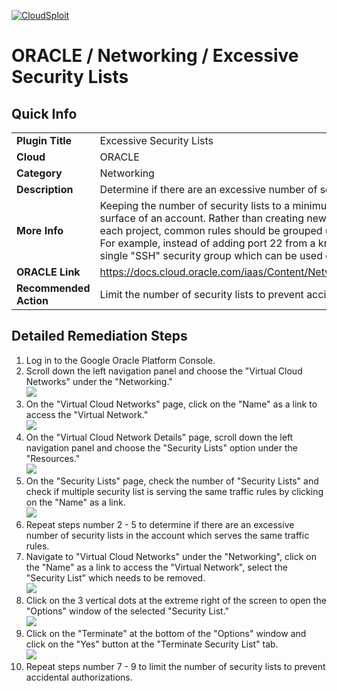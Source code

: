 [![CloudSploit](https://cloudsploit.com/img/logo-new-big-text-100.png "CloudSploit")](https://cloudsploit.com)

# ORACLE / Networking / Excessive Security Lists

## Quick Info

| | |
|-|-|
| **Plugin Title** | Excessive Security Lists |
| **Cloud** | ORACLE |
| **Category** | Networking |
| **Description** | Determine if there are an excessive number of security lists in the account |
| **More Info** | Keeping the number of security lists to a minimum helps reduce the attack surface of an account. Rather than creating new groups with the same rules for each project, common rules should be grouped under the same security lists. For example, instead of adding port 22 from a known IP to every group, create a single "SSH" security group which can be used on multiple instances. |
| **ORACLE Link** | https://docs.cloud.oracle.com/iaas/Content/Network/Concepts/securitylists.htm |
| **Recommended Action** | Limit the number of security lists to prevent accidental authorizations |

## Detailed Remediation Steps
1. Log in to the Google Oracle Platform Console.
2. Scroll down the left navigation panel and choose the "Virtual Cloud Networks" under the "Networking." </br> <img src="/resources/oracle/networking/excessive-security-list/step2.png"/>
3. On the "Virtual Cloud Networks" page, click on the "Name" as a link to access the "Virtual Network." </br> <img src="/resources/oracle/networking/excessive-security-list/step3.png"/>
4. On the "Virtual Cloud Network Details" page, scroll down the left navigation panel and choose the "Security Lists" option under the "Resources." </br> <img src="/resources/oracle/networking/excessive-security-list/step4.png"/>
5. On the "Security Lists" page, check the number of "Security Lists" and check if multiple security list is serving the same traffic rules by clicking on the "Name" as a link.</br> <img src="/resources/oracle/networking/excessive-security-list/step5.png"/>
6. Repeat steps number 2 - 5 to determine if there are an excessive number of security lists in the account which serves the same traffic rules.</br>
7. Navigate to "Virtual Cloud Networks" under the "Networking", click on the "Name" as a link to access the "Virtual Network", select the "Security List" which needs to be removed.</br> <img src="/resources/oracle/networking/excessive-security-list/step7.png"/>
8. Click on the 3 vertical dots at the extreme right of the screen to open the "Options" window of the selected "Security List."</br> <img src="/resources/oracle/networking/excessive-security-list/step8.png"/>
9. Click on the "Terminate" at the bottom of the "Options" window and click on the "Yes" button at the "Terminate Security List" tab.</br> <img src="/resources/oracle/networking/excessive-security-list/step9.png"/>
10. Repeat steps number 7 - 9 to limit the number of security lists to prevent accidental authorizations.</br>
